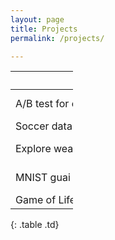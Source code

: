 ```yaml
---
layout: page
title: Projects
permalink: /projects/

---
```


<style>
table {
  table-layout: fixed;
  width: 100px;
}

td {
  white-space: nowrap;
  overflow: hidden;         /* <- this does seem to be required */
  text-overflow: ellipsis;
}
</style>

| Project                  | &nbsp;&nbsp;&nbsp;&nbsp;&nbsp;&nbsp;&nbsp;&nbsp;&nbsp;&nbsp;&nbsp;&nbsp;&nbsp;&nbsp;&nbsp;&nbsp;&nbsp;&nbsp;&nbsp;&nbsp;&nbsp;&nbsp;&nbsp;&nbsp;&nbsp;&nbsp;&nbsp;&nbsp;&nbsp;&nbsp;&nbsp;&nbsp;&nbsp;&nbsp;&nbsp;&nbsp;&nbsp;&nbsp;&nbsp;&nbsp;&nbsp;&nbsp;&nbsp;&nbsp;&nbsp;&nbsp;&nbsp;&nbsp;&nbsp;&nbsp;&nbsp;&nbsp;&nbsp;&nbsp;&nbsp;&nbsp;&nbsp;&nbsp;&nbsp;&nbsp;&nbsp;&nbsp;&nbsp;&nbsp;&nbsp;&nbsp;&nbsp;&nbsp;&nbsp;&nbsp;&nbsp;&nbsp;&nbsp;&nbsp;&nbsp;&nbsp;&nbsp;&nbsp;&nbsp;&nbsp;&nbsp;&nbsp;&nbsp;&nbsp;&nbsp;&nbsp;&nbsp;&nbsp;&nbsp;&nbsp;&nbsp;&nbsp;&nbsp;&nbsp;&nbsp;&nbsp;&nbsp;&nbsp;&nbsp;&nbsp;&nbsp;&nbsp;&nbsp;&nbsp;&nbsp;&nbsp;&nbsp;&nbsp;&nbsp;&nbsp;&nbsp;&nbsp;&nbsp;&nbsp;&nbsp;&nbsp;Description&nbsp;&nbsp;&nbsp;&nbsp;&nbsp;&nbsp;&nbsp;&nbsp;&nbsp;&nbsp;&nbsp;&nbsp;&nbsp;&nbsp;&nbsp;&nbsp;&nbsp;&nbsp;&nbsp;&nbsp;&nbsp;&nbsp;&nbsp;&nbsp;&nbsp;&nbsp;&nbsp;&nbsp;&nbsp;&nbsp;&nbsp;&nbsp;&nbsp;&nbsp;&nbsp;&nbsp;&nbsp;&nbsp;&nbsp;&nbsp;&nbsp;&nbsp;&nbsp;&nbsp;&nbsp;                                                                                                                          | Link(s)                                                                                                                                                      |      Category      |
|--------------------------|---------------------------------------------------------------------------------------------------------------------------------------------------------------------------------------------------------------------------------------------------------------------|--------------------------------------------------------------------------------------------------------------------------------------------------------------|:------------------:|
| A/B test for e-commerce company | Perform A/B test and analyze results to help a company decide between a new developed page<br>and an old one for their e-commerce website. |- [repo](https://github.com/Zowlex/Data-Analyst-ND/tree/master/Project3) | data analysis, a/b testing |
| Soccer database analysis | Data analysis and exploration of the european soccer database from kaggle.                                                                                                                                                                                            | - [repo](https://github.com/Zowlex/Data-Analyst-ND/tree/master/Project2)                                                                                     | data analysis      |
| Explore weather trends   | Analyze local and global temperature data and compare the temperature trends where I live to<br>overall global temperature trends.                                                                                                                                      | - [repo](https://github.com/Zowlex/Data-Analyst-ND/tree/master/Project1)                                                                                     | data analysis      |
| MNIST guai               | Desktop app for handwritten digit recognition using a machine learning classifier.<br>I wanted to  build on [this](https://github.com/Zowlex/100DaysofMLCode/blob/master/End-to-end%20ML%20project/Classification.ipynb) ml project to test the classifier in real-time. | - [repo](https://github.com/Zowlex/Python-projects/tree/master/mnist_guai)                                                                                   | machine learning,  |
| Game of Life             | This project represents the python Implementation of John Conway's game of life using  pygame library                                                                                                                                                                 | - [repo](https://github.com/Zowlex/Python-projects/tree/master/gameoflife) - [blogpost](http://fareslassoued.ml/Blog/programming/2020/03/21/gameoflife.html) | game programming   |
{: .table .td}
